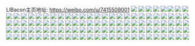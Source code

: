 LlBacon主页地址: https://weibo.com/u/7415509001 
![](https://wx4.sinaimg.cn/mw2000/0085QIDTly1h8t4tza032j31sc2dsqv7.jpg) 
![](https://wx4.sinaimg.cn/mw2000/0085QIDTly1h8t4uc1p40j30hs2517ck.jpg) 
![](https://wx4.sinaimg.cn/mw2000/0085QIDTly1h8t4uil3l1j30wi1lswu2.jpg) 
![](https://wx4.sinaimg.cn/mw2000/0085QIDTly1h8nj117bw0j31351g7aty.jpg) 
![](https://wx4.sinaimg.cn/mw2000/0085QIDTly1h8nj10pxzyj31xm2kt1ky.jpg) 
![](https://wx4.sinaimg.cn/mw2000/0085QIDTly1h8nj161lu6j32av340hdw.jpg) 
![](https://wx4.sinaimg.cn/mw2000/0085QIDTly1h8nj0zropej32c03404qr.jpg) 
![](https://wx4.sinaimg.cn/mw2000/0085QIDTly1h8nj18l8smj323v35sb2d.jpg) 
![](https://wx4.sinaimg.cn/mw2000/0085QIDTly1h8jl2nn6tmj33402c0x6p.jpg) 
![](https://wx4.sinaimg.cn/mw2000/0085QIDTly1h8jl2n0iodj31j02psqv5.jpg) 
![](https://wx4.sinaimg.cn/mw2000/0085QIDTly1h8jl2qugm5j32ps1j0qmz.jpg) 
![](https://wx4.sinaimg.cn/mw2000/0085QIDTly1h8hqr7mpckj31551iwazd.jpg) 
![](https://wx4.sinaimg.cn/mw2000/0085QIDTly1h8hqr922h9j32c03407wk.jpg) 
![](https://wx4.sinaimg.cn/mw2000/0085QIDTly1h8hqr3xyjkj31pu2agqv6.jpg) 
![](https://wx4.sinaimg.cn/mw2000/0085QIDTly1h8glsij2cyj31er1voke7.jpg) 
![](https://wx4.sinaimg.cn/mw2000/0085QIDTly1h8glslyyx1j34n433kkjo.jpg) 
![](https://wx4.sinaimg.cn/mw2000/0085QIDTly1h8glsmnmazj317r1mc7f9.jpg) 
![](https://wx4.sinaimg.cn/mw2000/0085QIDTly1h8gls74pjlj323n2svu0z.jpg) 
![](https://wx4.sinaimg.cn/mw2000/0085QIDTly1h8glsk8loej323u35s4qq.jpg) 
![](https://wx4.sinaimg.cn/mw2000/0085QIDTly1h8gls9z161j32822yrqv8.jpg) 
![](https://wx4.sinaimg.cn/mw2000/0085QIDTly1h8glscicruj32c03404qt.jpg) 
![](https://wx4.sinaimg.cn/mw2000/0085QIDTly1h8glshsrs2j32bz33zx6q.jpg) 
![](https://wx4.sinaimg.cn/mw2000/0085QIDTly1h8glseevbkj30u0140h2c.jpg) 
![](https://wx4.sinaimg.cn/mw2000/0085QIDTly1h8glsetfw1j30u0140dw5.jpg) 
![](https://wx4.sinaimg.cn/mw2000/0085QIDTly1h8glsfy53oj31sk2e37wj.jpg) 
![](https://wx4.sinaimg.cn/mw2000/0085QIDTly1h8glsodfbkj32c0340x6r.jpg) 
![](https://wx4.sinaimg.cn/mw2000/0085QIDTly1h8glss26g0j32c0340qv7.jpg) 
![](https://wx4.sinaimg.cn/mw2000/0085QIDTly1h3kpixpvmbj320s2p17wl.jpg) 
![](https://wx4.sinaimg.cn/mw2000/0085QIDTly1h3kpitoi11j31qw2buu0x.jpg) 
![](https://wx4.sinaimg.cn/mw2000/0085QIDTly1h3kpivlb5cj32c033z7wj.jpg) 
![](https://wx4.sinaimg.cn/mw2000/0085QIDTly1h3kpjdwllcj31yc0wie81.jpg) 
![](https://wx4.sinaimg.cn/mw2000/0085QIDTly1h3kpjcj0qij31yc0wi7wh.jpg) 
![](https://wx4.sinaimg.cn/mw2000/0085QIDTly1h3kpjg5994j31yc0wi7wh.jpg) 
![](https://wx4.sinaimg.cn/mw2000/0085QIDTly1h3kpja9us5j317r1mc7sy.jpg) 
![](https://wx4.sinaimg.cn/mw2000/0085QIDTly1h3kpj0tpm8j31ei1eidwo.jpg) 
![](https://wx4.sinaimg.cn/mw2000/0085QIDTly1h38ossiixej31tm2fjb29.jpg) 
![](https://wx4.sinaimg.cn/mw2000/0085QIDTly1h38ostd4r5j327d27db29.jpg) 
![](https://wx4.sinaimg.cn/mw2000/0085QIDTly1h38osu9wbrj321o21o7wh.jpg) 
![](https://wx4.sinaimg.cn/mw2000/0085QIDTly1h38osv4yb5j32252254qp.jpg) 
![](https://wx4.sinaimg.cn/mw2000/0085QIDTly1h38osrkm7sj31uz1uz7ut.jpg) 
![](https://wx4.sinaimg.cn/mw2000/0085QIDTly1h38osvoe4bj30u0140wqa.jpg) 
![](https://wx4.sinaimg.cn/mw2000/0085QIDTly1h1xgsrgqfrj30sg23uai5.jpg) 
![](https://wx4.sinaimg.cn/mw2000/0085QIDTly1h1xgss5xp3j30sg1ueqe3.jpg) 
![](https://wx4.sinaimg.cn/mw2000/0085QIDTly1h1xgssyf6rj30u01o0ds4.jpg) 
![](https://wx4.sinaimg.cn/mw2000/0085QIDTly1h1v381kollj32hl340qv8.jpg) 
![](https://wx4.sinaimg.cn/mw2000/0085QIDTly1h1v38bnte0j30o60i5wm8.jpg) 
![](https://wx4.sinaimg.cn/mw2000/0085QIDTly1h1v383nzb4j30sg1tme11.jpg) 
![](https://wx4.sinaimg.cn/mw2000/0085QIDTly1h1v38d0rjlj32de35su0y.jpg) 
![](https://wx4.sinaimg.cn/mw2000/0085QIDTly1h1v38baz4sj33402c0npe.jpg) 
![](https://wx4.sinaimg.cn/mw2000/0085QIDTly1h1v38e92l2j31qz2bzb2a.jpg) 
![](https://wx4.sinaimg.cn/mw2000/0085QIDTly1h1v394qnbnj30sg2wbqv5.jpg) 
![](https://wx4.sinaimg.cn/mw2000/0085QIDTly1h1v3860popj32s72354qq.jpg) 
![](https://wx4.sinaimg.cn/mw2000/0085QIDTly1h1v384p1hqj30vp16aqnf.jpg) 
![](https://wx4.sinaimg.cn/mw2000/0085QIDTly1h1v382yvftj32b62b67wi.jpg) 
![](https://wx4.sinaimg.cn/mw2000/0085QIDTly1h1v386m1scj318q18pdy8.jpg) 
![](https://wx4.sinaimg.cn/mw2000/0085QIDTly1h1v38475laj30sg16o17a.jpg) 
![](https://wx4.sinaimg.cn/mw2000/0085QIDTly1h1v388ubh8j32dc35s7wl.jpg) 
![](https://wx4.sinaimg.cn/mw2000/0085QIDTly1h1giiuso2gj327t2yfnpe.jpg) 
![](https://wx4.sinaimg.cn/mw2000/0085QIDTly1h1giiwsg72j325y2vy1ky.jpg) 
![](https://wx4.sinaimg.cn/mw2000/0085QIDTly1h1giiyg6tqj32c0340x6r.jpg) 
![](https://wx4.sinaimg.cn/mw2000/0085QIDTly1h1gij5tzxwj33402c0b2b.jpg) 
![](https://wx4.sinaimg.cn/mw2000/0085QIDTly1h1gij8808ij32da35snpf.jpg) 
![](https://wx4.sinaimg.cn/mw2000/0085QIDTly1h1gij9eomhj31x62kahdt.jpg) 
![](https://wx4.sinaimg.cn/mw2000/0085QIDTly1h1gij3m7apj33402c0npe.jpg) 
![](https://wx4.sinaimg.cn/mw2000/0085QIDTly1h1gij273ymj325w2vu1ky.jpg) 
![](https://wx4.sinaimg.cn/mw2000/0085QIDTly1h1giizt30lj33402c0kjm.jpg) 
![](https://wx4.sinaimg.cn/mw2000/0085QIDTly1h1gija4vy3j31r02c0x4k.jpg) 
![](https://wx4.sinaimg.cn/mw2000/0085QIDTly1h1gijbb6wgj32cx3401ky.jpg) 
![](https://wx4.sinaimg.cn/mw2000/0085QIDTly1h1gijci2qsj31r02c0b29.jpg) 
![](https://wx4.sinaimg.cn/mw2000/0085QIDTly1h1gijdq40cj31o628akjl.jpg) 
![](https://wx4.sinaimg.cn/mw2000/0085QIDTly1h1gijfvf6rj31pg2k87wh.jpg) 
![](https://wx4.sinaimg.cn/mw2000/0085QIDTly1h1gijf1k47j32682wex6p.jpg) 
![](https://wx4.sinaimg.cn/mw2000/0085QIDTly1h0ynuos5dij31mn267az7.jpg) 
![](https://wx4.sinaimg.cn/mw2000/0085QIDTly1h0ynwrpinoj31vl1eowv4.jpg) 
![](https://wx4.sinaimg.cn/mw2000/0085QIDTly1h0ynunh70cj31ky23x4qp.jpg) 
![](https://wx4.sinaimg.cn/mw2000/0085QIDTly1h0ynupn75qj31jb21r4qp.jpg) 
![](https://wx4.sinaimg.cn/mw2000/0085QIDTly1h0ynur6z1zj32402tchdu.jpg) 
![](https://wx4.sinaimg.cn/mw2000/0085QIDTly1h0ynushimoj32402tckjm.jpg) 
![](https://wx4.sinaimg.cn/mw2000/0085QIDTly1h0ynuuynvkj31xb2ke1ky.jpg) 
![](https://wx4.sinaimg.cn/mw2000/0085QIDTly1h0ynuu19tej31j821n1kx.jpg) 
![](https://wx4.sinaimg.cn/mw2000/0085QIDTly1h0ynuxa02zj31x52k74qq.jpg) 
![](https://wx4.sinaimg.cn/mw2000/0085QIDTly1h0ynuvz3d2j31o7289x6p.jpg) 
![](https://wx4.sinaimg.cn/mw2000/0085QIDTly1h0ynuy7l6tj32402tce81.jpg) 
![](https://wx4.sinaimg.cn/mw2000/0085QIDTly1h0ynutbbogj31es1vpkgr.jpg) 
![](https://wx4.sinaimg.cn/mw2000/0085QIDTly1h0ynuyt84xj31w02iob29.jpg) 
![](https://wx4.sinaimg.cn/mw2000/0085QIDTly1h0ynuzz6h9j31w02io1kx.jpg) 
![](https://wx4.sinaimg.cn/mw2000/0085QIDTly1h0ynv0jcshj31w02io7wh.jpg) 
![](https://wx4.sinaimg.cn/mw2000/0085QIDTly1h01o376hr6j30u011g422.jpg) 
![](https://wx4.sinaimg.cn/mw2000/0085QIDTly1h01o36j5oqj30u01400y9.jpg) 
![](https://wx4.sinaimg.cn/mw2000/0085QIDTly1h01o39c28pj30u011hjv5.jpg) 
![](https://wx4.sinaimg.cn/mw2000/0085QIDTly1h01o37x2h7j30u0140qak.jpg) 
![](https://wx4.sinaimg.cn/mw2000/0085QIDTly1h01o39wmamj30u0140wk6.jpg) 
![](https://wx4.sinaimg.cn/mw2000/0085QIDTly1h01o38t6egj30u014jwm5.jpg) 
![](https://wx4.sinaimg.cn/mw2000/0085QIDTly1h01o3agdlzj30u01hb0w8.jpg) 
![](https://wx4.sinaimg.cn/mw2000/0085QIDTly1h01o35vrm0j30u0140gnv.jpg) 
![](https://wx4.sinaimg.cn/mw2000/0085QIDTly1h01o3b0eulj30u014044b.jpg) 
![](https://wx4.sinaimg.cn/mw2000/0085QIDTly1gzmfvk7bvbj30u0140djx.jpg) 
![](https://wx4.sinaimg.cn/mw2000/0085QIDTly1gzmfvi25opj30u013z7b6.jpg) 
![](https://wx4.sinaimg.cn/mw2000/0085QIDTly1gzmfvh8g61j30u0140n3q.jpg) 
![](https://wx4.sinaimg.cn/mw2000/0085QIDTly1gzmfvlzc2mj30u01407a6.jpg) 
![](https://wx4.sinaimg.cn/mw2000/0085QIDTly1gzmfviv50yj30u0140wnb.jpg) 
![](https://wx4.sinaimg.cn/mw2000/0085QIDTly1gzmfvjlj1yj30u01400zg.jpg) 
![](https://wx4.sinaimg.cn/mw2000/0085QIDTly1gzmfvdhdpfj30u0140gqw.jpg) 
![](https://wx4.sinaimg.cn/mw2000/0085QIDTly1gzmfvede75j31400u0dl1.jpg) 
![](https://wx4.sinaimg.cn/mw2000/0085QIDTly1gzmfvfcqb3j30u0140n2h.jpg) 
![](https://wx4.sinaimg.cn/mw2000/0085QIDTly1gzmfvg7s0oj30u0140afg.jpg) 
![](https://wx4.sinaimg.cn/mw2000/0085QIDTly1gzmfvkydswj30u0140jup.jpg) 
![](https://wx4.sinaimg.cn/mw2000/0085QIDTly1gzmfvldixij30u01400vt.jpg) 
